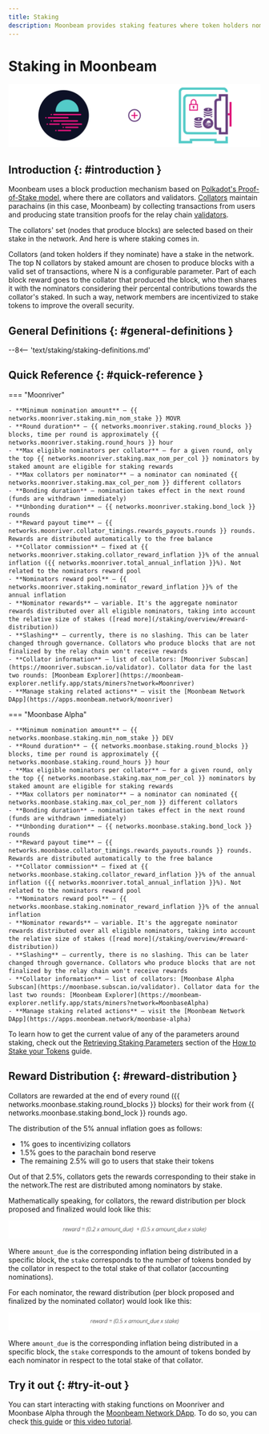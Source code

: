 ```yaml
---
title: Staking
description: Moonbeam provides staking features where token holders nominate collators with their tokens and earn rewards
---
```


# Staking in Moonbeam

![Staking Moonbeam Banner](/images/learn/features/staking/staking-overview-banner.png)

## Introduction {: #introduction } 

Moonbeam uses a block production mechanism based on [Polkadot's Proof-of-Stake model](https://wiki.polkadot.network/docs/learn-consensus), where there are collators and validators. [Collators](https://wiki.polkadot.network/docs/learn-collator) maintain parachains (in this case, Moonbeam) by collecting transactions from users and producing state transition proofs for the relay chain [validators](https://wiki.polkadot.network/docs/learn-validator).

The collators' set (nodes that produce blocks) are selected based on their stake in the network. And here is where staking comes in.

Collators (and token holders if they nominate) have a stake in the network. The top N collators by staked amount are chosen to produce blocks with a valid set of transactions, where N is a configurable parameter. Part of each block reward goes to the collator that produced the block, who then shares it with the nominators considering their percental contributions towards the collator's staked. In such a way, network members are incentivized to stake tokens to improve the overall security.

## General Definitions {: #general-definitions } 

--8<-- 'text/staking/staking-definitions.md'

## Quick Reference {: #quick-reference }

=== "Moonriver" 

    - **Minimum nomination amount** — {{ networks.moonriver.staking.min_nom_stake }} MOVR
    - **Round duration** — {{ networks.moonriver.staking.round_blocks }} blocks, time per round is approximately {{ networks.moonriver.staking.round_hours }} hour
    - **Max eligible nominators per collator** — for a given round, only the top {{ networks.moonriver.staking.max_nom_per_col }} nominators by staked amount are eligible for staking rewards
    - **Max collators per nominator** — a nominator can nominated {{ networks.moonriver.staking.max_col_per_nom }} different collators
    - **Bonding duration** — nomination takes effect in the next round (funds are withdrawn immediately)
    - **Unbonding duration** — {{ networks.moonriver.staking.bond_lock }} rounds
    - **Reward payout time** — {{ networks.moonriver.collator_timings.rewards_payouts.rounds }} rounds. Rewards are distributed automatically to the free balance
    - **Collator commission** — fixed at {{ networks.moonriver.staking.collator_reward_inflation }}% of the annual inflation ({{ networks.moonriver.total_annual_inflation }}%). Not related to the nominators reward pool
    - **Nominators reward pool** — {{ networks.moonriver.staking.nominator_reward_inflation }}% of the annual inflation
    - **Nominator rewards** — variable. It's the aggregate nominator rewards distributed over all eligible nominators, taking into account the relative size of stakes ([read more](/staking/overview/#reward-distribution))
    - **Slashing** — currently, there is no slashing. This can be later changed through governance. Collators who produce blocks that are not finalized by the relay chain won't receive rewards
    - **Collator information** — list of collators: [Moonriver Subscan](https://moonriver.subscan.io/validator). Collator data for the last two rounds: [Moonbeam Explorer](https://moonbeam-explorer.netlify.app/stats/miners?network=Moonriver)
    - **Manage staking related actions** — visit the [Moonbeam Network DApp](https://apps.moonbeam.network/moonriver)

=== "Moonbase Alpha" 

    - **Minimum nomination amount** — {{ networks.moonbase.staking.min_nom_stake }} DEV
    - **Round duration** — {{ networks.moonbase.staking.round_blocks }} blocks, time per round is approximately {{ networks.moonbase.staking.round_hours }} hour
    - **Max eligible nominators per collator** — for a given round, only the top {{ networks.moonbase.staking.max_nom_per_col }} nominators by staked amount are eligible for staking rewards
    - **Max collators per nominator** — a nominator can nominated {{ networks.moonbase.staking.max_col_per_nom }} different collators
    - **Bonding duration** — nomination takes effect in the next round (funds are withdrawn immediately)
    - **Unbonding duration** — {{ networks.moonbase.staking.bond_lock }} rounds
    - **Reward payout time** — {{ networks.moonbase.collator_timings.rewards_payouts.rounds }} rounds. Rewards are distributed automatically to the free balance
    - **Collator commission** — fixed at {{ networks.moonbase.staking.collator_reward_inflation }}% of the annual  inflation ({{ networks.moonriver.total_annual_inflation }}%). Not related to the nominators reward pool
    - **Nominators reward pool** — {{ networks.moonbase.staking.nominator_reward_inflation }}% of the annual  inflation
    - **Nominator rewards** — variable. It's the aggregate nominator rewards distributed over all eligible nominators, taking into account the relative size of stakes ([read more](/staking/overview/#reward-distribution))
    - **Slashing** — currently, there is no slashing. This can be later changed through governance. Collators who produce blocks that are not finalized by the relay chain won't receive rewards
    - **Collator information** — list of collators: [Moonbase Alpha Subscan](https://moonbase.subscan.io/validator). Collator data for the last two rounds: [Moonbeam Explorer](https://moonbeam-explorer.netlify.app/stats/miners?network=MoonbaseAlpha)
    - **Manage staking related actions** — visit the [Moonbeam Network DApp](https://apps.moonbeam.network/moonbase-alpha)

To learn how to get the current value of any of the parameters around staking, check out the [Retrieving Staking Parameters](/tokens/staking/stake/#retrieving-staking-parameters) section of the [How to Stake your Tokens](/tokens/staking/stake/) guide. 

## Reward Distribution {: #reward-distribution } 

Collators are rewarded at the end of every round ({{ networks.moonbase.staking.round_blocks }} blocks) for their work from {{ networks.moonbase.staking.bond_lock }} rounds ago.

The distribution of the 5% annual inflation goes as follows:

 - 1% goes to incentivizing collators
 - 1.5% goes to the parachain bond reserve
 - The remaining 2.5% will go to users that stake their tokens

Out of that 2.5%, collators gets the rewards corresponding to their stake in the network.The rest are distributed among nominators by stake.

Mathematically speaking, for collators, the reward distribution per block proposed and finalized would look like this:

![Staking Collator Reward](/images/learn/features/staking/staking-overview-1.png)

Where `amount_due` is the corresponding inflation being distributed in a specific block, the `stake` corresponds to the number of tokens bonded by the collator in respect to the total stake of that collator (accounting nominations).

For each nominator, the reward distribution (per block proposed and finalized by the nominated collator) would look like this:

![Staking Nominator Reward](/images/learn/features/staking/staking-overview-2.png)

Where `amount_due` is the corresponding inflation being distributed in a specific block, the `stake` corresponds to the amount of tokens bonded by each nominator in respect to the total stake of that collator.

## Try it out {: #try-it-out } 

You can start interacting with staking functions on Moonriver and Moonbase Alpha through the [Moonbeam Network DApp](https://apps.moonbeam.network/moonriver). To do so, you can check [this guide](https://moonbeam.network/tutorial/stake-movr/) or [this video tutorial](https://www.youtube.com/watch?v=maIfN2QkPpc).
